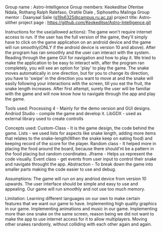 Group name : Astro-Intelligence
Group members: Keokeditse Ofentse Ndala, Rothang Ralph Ralefaso, Oratile Diale , Siphosethu Malinga
Group mentor : Daanyaal Salie (g19s6325@campus.ru.ac.za)
project title: Astro-slither
project page : https://github.com/Keokeditse/Astro-Intelligence.git

Instructions for the use(allowed actions): 
  The game won't require internet access to run.
  If the user has the full version of the game, they'll simply have to click on the game application on an android device and the game will run smoothly(ONLY  if the android device is version 10 and above).
  After the program has ran smoothly and the user can interact with the system. Reading through the game GUI for navigation and how to play it.
  We tried to make the application to be easy to interact with, after the program ran completely, you will see an option for 'play' to play the game.
  The snake moves automatically in one direction, but for you to change its direction, you have to 'swipe' in the direction you want to move at and the snake will easily following your interactions with the screen, till you eat the fruit, the snake length increases.
  After first attempt, surely the user will be familiar with the game and will now know how to navigate through the app and play the game.
  
Tools used: 
  Processing 4 - Mainly for the demo version and GUI designs.
  Andriod Studio - compile the game and develop it.
  LibGDX  - used as external library used to create controlls
  
Concepts used:
  Custom-Class - It is the game design, the code behind the game.
  Lists - we used lists for aspects like snake length, adding more items that relates to the snake-length(When the snake keep on eating food) and keeping record of the score for the player.
  Random class - It helped more in placing the food around the board, because there should'nt be a pattern in the food placing but random coordinates.
  Jframe - Helps us represent the code visually.
  Event class - get events from user input to control their snake and navigate throught the app.
  Abstraction - To break down the game into smaller parts making the code easier to use and debug.
  
Assumptions: 
  The game will run on any andriod device from version 10 upwards.
  The user interface should be simple and easy to use and appealing.
  Our game will run smoothly and not use too much memory.
  
Limitation: 
  Learning different languages on our own to make certain features that we want our game to have.
  Implementing high quality graphics in our game.
  Implementing animations and music in our game.
  Implementing more than one snake on the same screen, reason being we did not want to make the app to use internet access for it to allow multiplayers.
  Moving other snakes randomly, without colliding with each other again and again.
  
  
  
